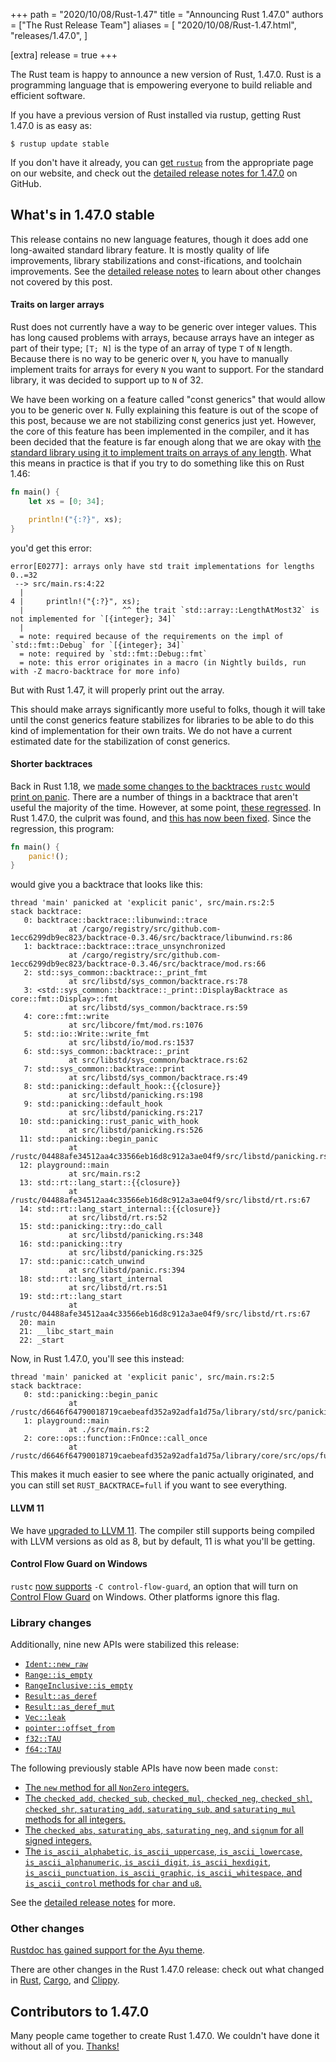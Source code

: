 +++
path = "2020/10/08/Rust-1.47"
title = "Announcing Rust 1.47.0"
authors = ["The Rust Release Team"]
aliases = [
    "2020/10/08/Rust-1.47.html",
    "releases/1.47.0",
]

[extra]
release = true
+++

The Rust team is happy to announce a new version of Rust, 1.47.0. Rust is a
programming language that is empowering everyone to build reliable and
efficient software.

If you have a previous version of Rust installed via rustup, getting Rust
1.47.0 is as easy as:

```
$ rustup update stable
```

If you don't have it already, you can [get `rustup`][install] from the
appropriate page on our website, and check out the [detailed release notes for
1.47.0][notes] on GitHub.

[install]: https://www.rust-lang.org/tools/install
[notes]: https://github.com/rust-lang/rust/blob/master/RELEASES.md#version-1470-2020-10-08

## What's in 1.47.0 stable

This release contains no new language features, though it does add one
long-awaited standard library feature. It is mostly quality of life
improvements, library stabilizations and const-ifications, and toolchain
improvements. See the [detailed release notes][notes] to learn about other
changes not covered by this post.

#### Traits on larger arrays

Rust does not currently have a way to be generic over integer values. This
has long caused problems with arrays, because arrays have an integer as part
of their type; `[T; N]` is the type of an array of type `T` of `N` length.
Because there is no way to be generic over `N`, you have to manually implement
traits for arrays for every `N` you want to support. For the standard library,
it was decided to support up to `N` of 32.

We have been working on a feature called "const generics" that would allow
you to be generic over `N`. Fully explaining this feature is out of the scope
of this post, because we are not stabilizing const generics just yet.
However, the core of this feature has been implemented in the compiler, and
it has been decided that the feature is far enough along that we are okay
with [the standard library using it to implement traits on arrays of any
length](https://github.com/rust-lang/rust/pull/74060/). What this means in
practice is that if you try to do something like this on Rust 1.46:

```rust
fn main() {
    let xs = [0; 34];

    println!("{:?}", xs);
}
```

you'd get this error:

```
error[E0277]: arrays only have std trait implementations for lengths 0..=32
 --> src/main.rs:4:22
  |
4 |     println!("{:?}", xs);
  |                      ^^ the trait `std::array::LengthAtMost32` is not implemented for `[{integer}; 34]`
  |
  = note: required because of the requirements on the impl of `std::fmt::Debug` for `[{integer}; 34]`
  = note: required by `std::fmt::Debug::fmt`
  = note: this error originates in a macro (in Nightly builds, run with -Z macro-backtrace for more info)
```

But with Rust 1.47, it will properly print out the array.

This should make arrays significantly more useful to folks, though it will
take until the const generics feature stabilizes for libraries to be able to do
this kind of implementation for their own traits. We do not have a current
estimated date for the stabilization of const generics.

#### Shorter backtraces

Back in Rust 1.18, we [made some changes to the backtraces `rustc` would
print on panic](https://github.com/rust-lang/rust/pull/38165). There are a
number of things in a backtrace that aren't useful the majority of the time.
However, at some point, [these
regressed](https://github.com/rust-lang/rust/issues/47429). In Rust 1.47.0,
the culprit was found, and [this has now been
fixed](https://github.com/rust-lang/rust/pull/75048). Since the regression,
this program:

```rust
fn main() {
    panic!();
}
```

would give you a backtrace that looks like this:

```
thread 'main' panicked at 'explicit panic', src/main.rs:2:5
stack backtrace:
   0: backtrace::backtrace::libunwind::trace
             at /cargo/registry/src/github.com-1ecc6299db9ec823/backtrace-0.3.46/src/backtrace/libunwind.rs:86
   1: backtrace::backtrace::trace_unsynchronized
             at /cargo/registry/src/github.com-1ecc6299db9ec823/backtrace-0.3.46/src/backtrace/mod.rs:66
   2: std::sys_common::backtrace::_print_fmt
             at src/libstd/sys_common/backtrace.rs:78
   3: <std::sys_common::backtrace::_print::DisplayBacktrace as core::fmt::Display>::fmt
             at src/libstd/sys_common/backtrace.rs:59
   4: core::fmt::write
             at src/libcore/fmt/mod.rs:1076
   5: std::io::Write::write_fmt
             at src/libstd/io/mod.rs:1537
   6: std::sys_common::backtrace::_print
             at src/libstd/sys_common/backtrace.rs:62
   7: std::sys_common::backtrace::print
             at src/libstd/sys_common/backtrace.rs:49
   8: std::panicking::default_hook::{{closure}}
             at src/libstd/panicking.rs:198
   9: std::panicking::default_hook
             at src/libstd/panicking.rs:217
  10: std::panicking::rust_panic_with_hook
             at src/libstd/panicking.rs:526
  11: std::panicking::begin_panic
             at /rustc/04488afe34512aa4c33566eb16d8c912a3ae04f9/src/libstd/panicking.rs:456
  12: playground::main
             at src/main.rs:2
  13: std::rt::lang_start::{{closure}}
             at /rustc/04488afe34512aa4c33566eb16d8c912a3ae04f9/src/libstd/rt.rs:67
  14: std::rt::lang_start_internal::{{closure}}
             at src/libstd/rt.rs:52
  15: std::panicking::try::do_call
             at src/libstd/panicking.rs:348
  16: std::panicking::try
             at src/libstd/panicking.rs:325
  17: std::panic::catch_unwind
             at src/libstd/panic.rs:394
  18: std::rt::lang_start_internal
             at src/libstd/rt.rs:51
  19: std::rt::lang_start
             at /rustc/04488afe34512aa4c33566eb16d8c912a3ae04f9/src/libstd/rt.rs:67
  20: main
  21: __libc_start_main
  22: _start
```

Now, in Rust 1.47.0, you'll see this instead:

```
thread 'main' panicked at 'explicit panic', src/main.rs:2:5
stack backtrace:
   0: std::panicking::begin_panic
             at /rustc/d6646f64790018719caebeafd352a92adfa1d75a/library/std/src/panicking.rs:497
   1: playground::main
             at ./src/main.rs:2
   2: core::ops::function::FnOnce::call_once
             at /rustc/d6646f64790018719caebeafd352a92adfa1d75a/library/core/src/ops/function.rs:227
```

This makes it much easier to see where the panic actually originated, and
you can still set `RUST_BACKTRACE=full` if you want to see everything.

#### LLVM 11

We have [upgraded to LLVM 11](https://github.com/rust-lang/rust/pull/73526/).
The compiler still supports being compiled with LLVM versions as old as 8,
but by default, 11 is what you'll be getting.

#### Control Flow Guard on Windows

`rustc` [now supports](https://github.com/rust-lang/rust/pull/73893/) `-C
control-flow-guard`, an option that will turn on [Control Flow
Guard](https://docs.microsoft.com/en-us/windows/win32/secbp/control-flow-guard)
on Windows. Other platforms ignore this flag.

### Library changes

Additionally, nine new APIs were stabilized this release:

- [`Ident::new_raw`]
- [`Range::is_empty`]
- [`RangeInclusive::is_empty`]
- [`Result::as_deref`]
- [`Result::as_deref_mut`]
- [`Vec::leak`]
- [`pointer::offset_from`]
- [`f32::TAU`]
- [`f64::TAU`]

The following previously stable APIs have now been made `const`:

- [The `new` method for all `NonZero` integers.][73858]
- [The `checked_add`, `checked_sub`, `checked_mul`, `checked_neg`, `checked_shl`,
  `checked_shr`, `saturating_add`, `saturating_sub`, and `saturating_mul`
  methods for all integers.][73858]
- [The `checked_abs`, `saturating_abs`, `saturating_neg`, and `signum`  for all
  signed integers.][73858]
- [The `is_ascii_alphabetic`, `is_ascii_uppercase`, `is_ascii_lowercase`,
  `is_ascii_alphanumeric`, `is_ascii_digit`, `is_ascii_hexdigit`,
  `is_ascii_punctuation`, `is_ascii_graphic`, `is_ascii_whitespace`, and
  `is_ascii_control` methods for `char` and `u8`.][73858]

[`Ident::new_raw`]:  https://doc.rust-lang.org/stable/proc_macro/struct.Ident.html#method.new_raw
[`Range::is_empty`]: https://doc.rust-lang.org/stable/std/ops/struct.Range.html#method.is_empty
[`RangeInclusive::is_empty`]: https://doc.rust-lang.org/stable/std/ops/struct.RangeInclusive.html#method.is_empty
[`Result::as_deref_mut`]: https://doc.rust-lang.org/stable/std/result/enum.Result.html#method.as_deref_mut
[`Result::as_deref`]: https://doc.rust-lang.org/stable/std/result/enum.Result.html#method.as_deref
[`TypeId::of`]: https://doc.rust-lang.org/stable/std/any/struct.TypeId.html#method.of
[`Vec::leak`]: https://doc.rust-lang.org/stable/std/vec/struct.Vec.html#method.leak
[`f32::TAU`]: https://doc.rust-lang.org/stable/std/f32/consts/constant.TAU.html
[`f64::TAU`]: https://doc.rust-lang.org/stable/std/f64/consts/constant.TAU.html
[`pointer::offset_from`]: https://doc.rust-lang.org/stable/std/primitive.pointer.html#method.offset_from
[73858]: https://github.com/rust-lang/rust/pull/73858/

See the [detailed release notes][notes] for more.

### Other changes

[Rustdoc has gained support for the Ayu theme](https://github.com/rust-lang/rust/pull/71237/).

[relnotes-cargo]: https://doc.rust-lang.org/nightly/cargo/CHANGELOG.html#cargo-147-2020-10-08
[relnotes-clippy]: https://github.com/rust-lang/rust-clippy/blob/master/CHANGELOG.md#rust-147

There are other changes in the Rust 1.47.0 release: check out what changed in
[Rust][notes], [Cargo][relnotes-cargo], and [Clippy][relnotes-clippy].

## Contributors to 1.47.0

Many people came together to create Rust 1.47.0. We couldn't have done it
without all of you. [Thanks!](https://thanks.rust-lang.org/rust/1.47.0/)
